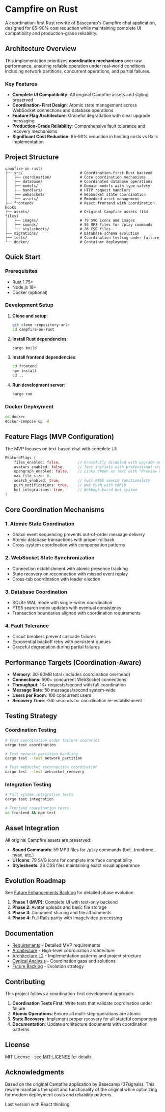 # Campfire on Rust

A coordination-first Rust rewrite of Basecamp's Campfire chat application, designed for 85-90% cost reduction while maintaining complete UI compatibility and production-grade reliability.

## Architecture Overview

This implementation prioritizes **coordination mechanisms** over raw performance, ensuring reliable operation under real-world conditions including network partitions, concurrent operations, and partial failures.

### Key Features

- **Complete UI Compatibility**: All original Campfire assets and styling preserved
- **Coordination-First Design**: Atomic state management across WebSocket connections and database operations
- **Feature Flag Architecture**: Graceful degradation with clear upgrade messaging
- **Production-Grade Reliability**: Comprehensive fault tolerance and recovery mechanisms
- **Significant Cost Reduction**: 85-90% reduction in hosting costs vs Rails implementation

## Project Structure

```
campfire-on-rust/
├── src/                          # Coordination-first Rust backend
│   ├── coordination/             # Core coordination mechanisms
│   ├── database/                 # Coordinated database operations
│   ├── models/                   # Domain models with type safety
│   ├── handlers/                 # HTTP request handlers
│   ├── websocket/                # WebSocket state coordination
│   └── assets/                   # Embedded asset management
├── frontend/                     # React frontend with coordination hooks
├── assets/                       # Original Campfire assets (164 files)
│   ├── images/                   # 79 SVG icons and images
│   ├── sounds/                   # 59 MP3 files for /play commands
│   └── stylesheets/              # 26 CSS files
├── migrations/                   # Database schema evolution
├── tests/                        # Coordination testing under failure
└── docker/                       # Container deployment
```

## Quick Start

### Prerequisites

- Rust 1.75+
- Node.js 18+
- Docker (optional)

### Development Setup

1. **Clone and setup**:
   ```bash
   git clone <repository-url>
   cd campfire-on-rust
   ```

2. **Install Rust dependencies**:
   ```bash
   cargo build
   ```

3. **Install frontend dependencies**:
   ```bash
   cd frontend
   npm install
   cd ..
   ```

4. **Run development server**:
   ```bash
   cargo run
   ```

### Docker Deployment

```bash
cd docker
docker-compose up -d
```

## Feature Flags (MVP Configuration)

The MVP focuses on text-based chat with complete UI:

```rust
FeatureFlags {
    files_enabled: false,        // Gracefully disabled with upgrade messaging
    avatars_enabled: false,      // Text initials with professional styling
    opengraph_enabled: false,    // Links shown as text with "Preview coming soon"
    max_file_size: 0,
    search_enabled: true,        // Full FTS5 search functionality
    push_notifications: true,    // Web Push with VAPID
    bot_integrations: true,      // Webhook-based bot system
}
```

## Core Coordination Mechanisms

### 1. Atomic State Coordination
- Global event sequencing prevents out-of-order message delivery
- Atomic database transactions with proper rollback
- Cross-system coordination with compensation patterns

### 2. WebSocket State Synchronization
- Connection establishment with atomic presence tracking
- State recovery on reconnection with missed event replay
- Cross-tab coordination with leader election

### 3. Database Coordination
- SQLite WAL mode with single-writer coordination
- FTS5 search index updates with eventual consistency
- Transaction boundaries aligned with coordination requirements

### 4. Fault Tolerance
- Circuit breakers prevent cascade failures
- Exponential backoff retry with persistent queues
- Graceful degradation during partial failures

## Performance Targets (Coordination-Aware)

- **Memory**: 30-60MB total (includes coordination overhead)
- **Connections**: 500+ concurrent WebSocket connections
- **Throughput**: 1K+ requests/second with full coordination
- **Message Rate**: 50 messages/second system-wide
- **Users per Room**: 100 concurrent users
- **Recovery Time**: <60 seconds for coordination re-establishment

## Testing Strategy

### Coordination Testing
```bash
# Test coordination under failure scenarios
cargo test coordination

# Test network partition handling
cargo test --test network_partition

# Test WebSocket reconnection coordination
cargo test --test websocket_recovery
```

### Integration Testing
```bash
# Full system integration tests
cargo test integration

# Frontend coordination tests
cd frontend && npm test
```

## Asset Integration

All original Campfire assets are preserved:

- **Sound Commands**: 59 MP3 files for `/play` commands (bell, trombone, nyan, etc.)
- **UI Icons**: 79 SVG icons for complete interface compatibility
- **Stylesheets**: 26 CSS files maintaining exact visual appearance

## Evolution Roadmap

See [Future Enhancements Backlog](.kiro/specs/campfire-rust-rewrite/future-enhancements-backlog.md) for detailed phase evolution:

1. **Phase 1 (MVP)**: Complete UI with text-only backend
2. **Phase 2**: Avatar uploads and basic file storage
3. **Phase 3**: Document sharing and file attachments
4. **Phase 4**: Full Rails parity with image/video processing

## Documentation

- [Requirements](.kiro/specs/campfire-rust-rewrite/requirements.md) - Detailed MVP requirements
- [Architecture](.kiro/specs/campfire-rust-rewrite/architecture.md) - High-level coordination architecture
- [Architecture L2](.kiro/specs/campfire-rust-rewrite/architecture-L2.md) - Implementation patterns and project structure
- [Cynical Analysis](.kiro/specs/campfire-rust-rewrite/cynical-implementation-analysis.md) - Coordination gaps and solutions
- [Future Backlog](.kiro/specs/campfire-rust-rewrite/future-enhancements-backlog.md) - Evolution strategy

## Contributing

This project follows a coordination-first development approach:

1. **Coordination Tests First**: Write tests that validate coordination under failure
2. **Atomic Operations**: Ensure all multi-step operations are atomic
3. **State Recovery**: Implement proper recovery for all stateful components
4. **Documentation**: Update architecture documents with coordination patterns

## License

MIT License - see [MIT-LICENSE](MIT-LICENSE) for details.

## Acknowledgments

Based on the original Campfire application by Basecamp (37signals). This rewrite maintains the spirit and functionality of the original while optimizing for modern deployment costs and reliability patterns.

Last version with React thinking